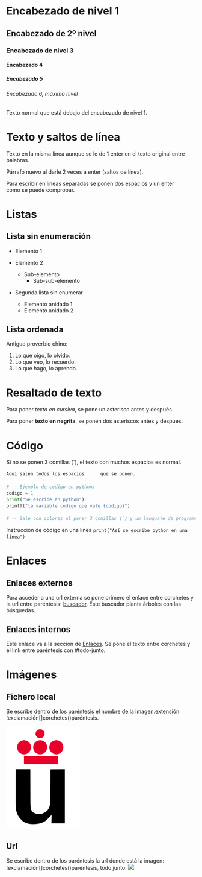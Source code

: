 # Encabezado de nivel 1

## Encabezado de 2º nivel

### Encabezado de nivel 3

#### Encabezado 4

##### Encabezado 5

###### Encabezado 6, máximo nivel


Texto normal que está debajo del encabezado de nivel 1.

# Texto y saltos de línea

Texto en la misma línea
aunque se le de 1 enter en el texto original 
entre 
palabras.

Párrafo nuevo al darle 2 veces a enter (saltos de línea).

Para escribir en líneas separadas se ponen dos espacios y un enter  
como se puede comprobar.

# Listas

## Lista sin enumeración
* Elemento 1
* Elemento 2
  * Sub-elemento
    * Sub-sub-elemento

* Segunda lista sin enumerar
  * Elemento anidado 1
  * Elemento anidado 2

## Lista ordenada
Antiguo proverbio chino:
1. Lo que oigo, lo olvido.
2. Lo que veo, lo recuerdo.
3. Lo que hago, lo aprendo.

# Resaltado de texto

Para poner *texto en cursiva*, se pone un asterisco antes y después.

Para poner **texto en negrita**, se ponen dos asteriscos antes y después.

# Código

Si no se ponen 3 comillas (`), el texto con muchos espacios         es normal.

```python
Aquí salen todos los espacios      que se ponen.

# -- Ejemplo de código en python:
codigo = 1
print("Se escribe en python")
printf("la variable código que vale {codigo}")

# -- Sale con colores al poner 3 comillas (`) y un lenguaje de programación conocido.

```

Instrucción de código en una línea `print("Así se escribe python en una línea")`


# Enlaces

## Enlaces externos

Para acceder a una url externa se pone primero el enlace entre corchetes y la url entre paréntesis: [buscador](https://www.ecosia.org/?c=es). Este buscador planta árboles con las búsquedas.

## Enlaces internos
Este enlace va a la sección de [Enlaces](#Enlaces). Se pone el texto entre corchetes y el link entre paréntesis con #todo-junto.

# Imágenes

## Fichero local
Se escribe dentro de los paréntesis el nombre de la imagen.extensión:
!exclamación[]corchetes()paréntesis.

![](Logo-urjc.png)


## Url
Se escribe dentro de los paréntesis la url donde está la imagen:
!exclamación[]corchetes()paréntesis, todo junto.
![](https://upload.wikimedia.org/wikipedia/commons/2/2f/CC_BY-SA_3.0.png)
